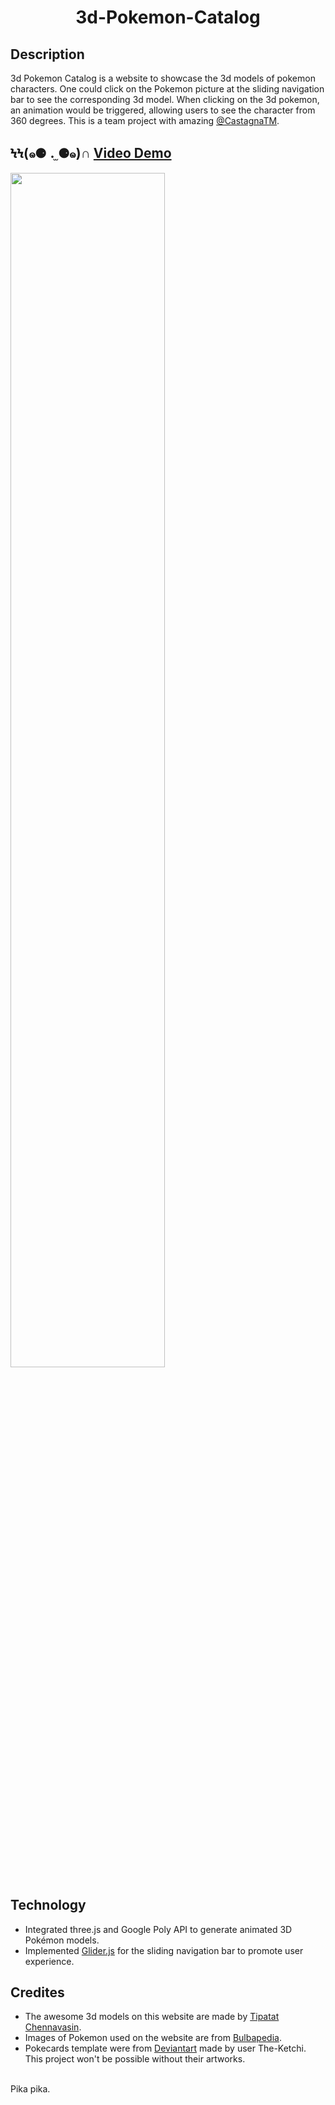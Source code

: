 <h1 align="middle"> 3d-Pokemon-Catalog </h1>

## Description
3d Pokemon Catalog is a website to showcase the 3d models of pokemon characters. One could click on the Pokemon picture at the sliding navigation bar to see the corresponding 3d model. When clicking on the 3d pokemon, an animation would be triggered, allowing users to see the character from 360 degrees. This is a team project with amazing [@CastagnaTM](https://github.com/CastagnaTM).

## ϞϞ(๑⚈ ․̫ ⚈๑)∩  [Video Demo](https://youtu.be/t1TDytIS-20)

<img src="pokemon_app/app/assets/images/demo.gif" align="middle"  width="70%" >

## Technology
* Integrated three.js and Google Poly API to generate animated 3D Pokémon models.
* Implemented [Glider.js](https://nickpiscitelli.github.io/Glider.js/) for the sliding navigation bar to promote user experience.

## Credites
* The awesome 3d models on this website are made by [Tipatat Chennavasin](https://poly.google.com/user/8ri62AdjHrC).
* Images of Pokemon used on the website are from [Bulbapedia](https://bulbapedia.bulbagarden.net/wiki/Main_Page).
* Pokecards template were from [Deviantart](https://www.deviantart.com/the-ketchi/gallery/45279583/resources) made by user The-Ketchi.<br/>
This project won't be possible without their artworks.
<br/>
Pika pika.
